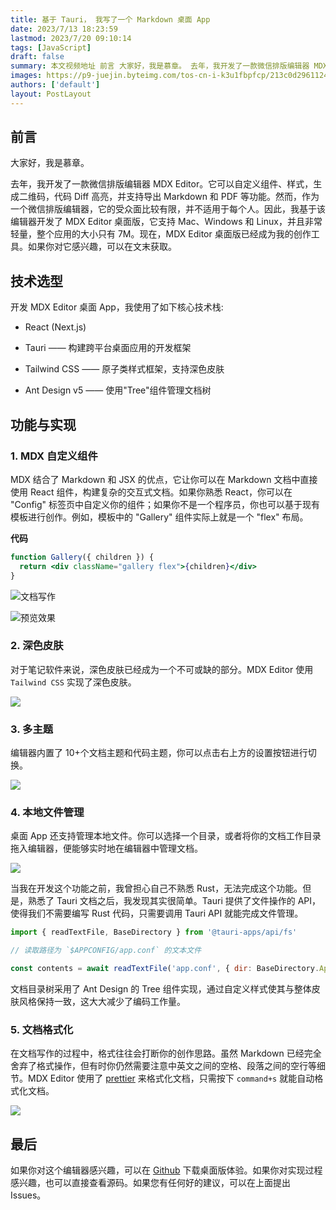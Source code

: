 ```yaml
---
title: 基于 Tauri， 我写了一个 Markdown 桌面 App
date: 2023/7/13 18:23:59
lastmod: 2023/7/20 09:10:14
tags: [JavaScript]
draft: false
summary: 本文视频地址 前言 大家好，我是慕章。 去年，我开发了一款微信排版编辑器 MDX Editor。它可以自定义组件、样式，生成二维码，代码 Diff 高亮，并支持导出 Markdown 和 PDF 等功能
images: https://p9-juejin.byteimg.com/tos-cn-i-k3u1fbpfcp/213c0d296112436cae85c4c9c88d6f59~tplv-k3u1fbpfcp-watermark.image?
authors: ['default']
layout: PostLayout
---
```


## 前言

大家好，我是慕章。

去年，我开发了一款微信排版编辑器 MDX Editor。它可以自定义组件、样式，生成二维码，代码 Diff 高亮，并支持导出 Markdown 和 PDF 等功能。然而，作为一个微信排版编辑器，它的受众面比较有限，并不适用于每个人。因此，我基于该编辑器开发了 MDX Editor 桌面版，它支持 Mac、Windows 和 Linux，并且非常轻量，整个应用的大小只有 7M。现在，MDX Editor 桌面版已经成为我的创作工具。如果你对它感兴趣，可以在文末获取。

## 技术选型

开发 MDX Editor 桌面 App，我使用了如下核心技术栈:

- React (Next.js)

- Tauri —— 构建跨平台桌面应用的开发框架

- Tailwind CSS —— 原子类样式框架，支持深色皮肤

- Ant Design v5 —— 使用"Tree"组件管理文档树

## 功能与实现

### 1. MDX 自定义组件

MDX 结合了 Markdown 和 JSX 的优点，它让你可以在 Markdown 文档中直接使用 React 组件，构建复杂的交互式文档。如果你熟悉 React，你可以在 "Config" 标签页中自定义你的组件；如果你不是一个程序员，你也可以基于现有模板进行创作。例如，模板中的 "Gallery" 组件实际上就是一个 "flex" 布局。

**代码**

```jsx
function Gallery({ children }) {
  return <div className="gallery flex">{children}</div>
}
```

![文档写作](https://p3-juejin.byteimg.com/tos-cn-i-k3u1fbpfcp/4c6958e9a8ae4fb48ded70e24b40e890~tplv-k3u1fbpfcp-zoom-1.image)

![预览效果](https://p3-juejin.byteimg.com/tos-cn-i-k3u1fbpfcp/fdebc5184753460684c755a106f3f6bc~tplv-k3u1fbpfcp-zoom-1.image)

### 2. 深色皮肤

对于笔记软件来说，深色皮肤已经成为一个不可或缺的部分。MDX Editor 使用 `Tailwind CSS` 实现了深色皮肤。

![](https://p3-juejin.byteimg.com/tos-cn-i-k3u1fbpfcp/61bac318e79d4e698c96b98424625590~tplv-k3u1fbpfcp-zoom-1.image)

### 3. 多主题

编辑器内置了 10+个文档主题和代码主题，你可以点击右上方的设置按钮进行切换。

![](https://p3-juejin.byteimg.com/tos-cn-i-k3u1fbpfcp/c26b16c40b9a4a6ebf8847e25f1c1dcd~tplv-k3u1fbpfcp-zoom-1.image)

### 4. 本地文件管理

桌面 App 还支持管理本地文件。你可以选择一个目录，或者将你的文档工作目录拖入编辑器，便能够实时地在编辑器中管理文档。

![](https://p3-juejin.byteimg.com/tos-cn-i-k3u1fbpfcp/830e28ae574e4a44bd53d03654b8f099~tplv-k3u1fbpfcp-zoom-1.image)

当我在开发这个功能之前，我曾担心自己不熟悉 Rust，无法完成这个功能。但是，熟悉了 Tauri 文档之后，我发现其实很简单。Tauri 提供了文件操作的 API，使得我们不需要编写 Rust 代码，只需要调用 Tauri API 就能完成文件管理。

```js
import { readTextFile, BaseDirectory } from '@tauri-apps/api/fs'

// 读取路径为 `$APPCONFIG/app.conf` 的文本文件

const contents = await readTextFile('app.conf', { dir: BaseDirectory.AppConfig })
```

文档目录树采用了 Ant Design 的 Tree 组件实现，通过自定义样式使其与整体皮肤风格保持一致，这大大减少了编码工作量。

### 5. 文档格式化

在文档写作的过程中，格式往往会打断你的创作思路。虽然 Markdown 已经完全舍弃了格式操作，但有时你仍然需要注意中英文之间的空格、段落之间的空行等细节。MDX Editor 使用了 [prettier](https://prettier.io/ 'prettier') 来格式化文档，只需按下 `command+s` 就能自动格式化文档。

![](https://p3-juejin.byteimg.com/tos-cn-i-k3u1fbpfcp/333d527b57194ebda5d246e15cc54ab1~tplv-k3u1fbpfcp-zoom-1.image)

## 最后

如果你对这个编辑器感兴趣，可以在 [Github](https://github.com/maqi1520/mdx-editor 'Github') 下载桌面版体验。如果你对实现过程感兴趣，也可以直接查看源码。如果您有任何好的建议，可以在上面提出 Issues。
